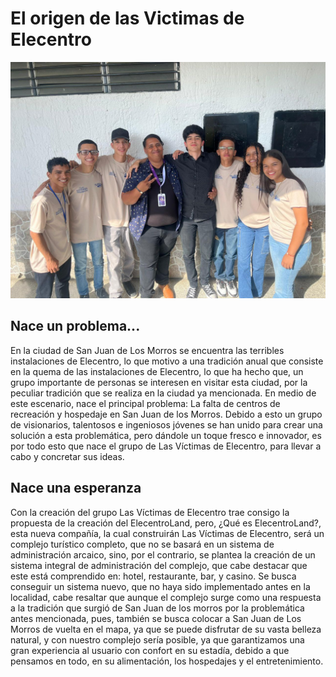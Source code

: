 # El origen de las Victimas de Elecentro

![imagen de las Victimas de Elecentro con su tutor y su profesor](../images/nosotros.jpg)

## Nace un problema...

En la ciudad de San Juan de Los Morros se encuentra las terribles instalaciones de Elecentro, lo que motivo a una tradición anual que consiste en la quema de las instalaciones de Elecentro, lo que ha hecho que, un grupo importante de personas se interesen en visitar esta ciudad, por la peculiar tradición que se realiza en la ciudad ya mencionada. En medio de este escenario, nace el principal problema: La falta de centros de recreación y hospedaje en San Juan de los Morros. Debido a esto un grupo de visionarios, talentosos e ingeniosos jóvenes se han unido para crear una solución a esta problemática, pero dándole un toque fresco e innovador, es por todo esto que nace el grupo de Las Víctimas de Elecentro, para llevar a cabo y concretar sus ideas.

## Nace una esperanza

Con la creación del grupo Las Víctimas de Elecentro trae consigo la propuesta de la creación del ElecentroLand, pero, ¿Qué es ElecentroLand?, esta nueva compañía, la cual construirán Las Víctimas de Elecentro, será un complejo turístico completo, que no se basará en un sistema de administración arcaico, sino, por el contrario, se plantea la creación de un sistema integral de administración del complejo, que cabe destacar que este está comprendido en: hotel, restaurante, bar, y casino. Se busca conseguir un sistema nuevo, que no haya sido implementado antes en la localidad, cabe resaltar que aunque el complejo surge como una respuesta a la tradición que surgió de San Juan de los morros por la problemática antes mencionada, pues, también se busca colocar a San Juan de Los Morros de vuelta en el mapa, ya que se puede disfrutar de su vasta belleza natural, y con nuestro complejo sería posible, ya que garantizamos una gran experiencia al usuario con confort en su estadía, debido a que pensamos en todo, en su alimentación, los hospedajes y el entretenimiento.
